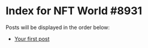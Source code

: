 # Index for NFT World #8931
Posts will be displayed in the order below:

- [Your first post](./001-first.md)

